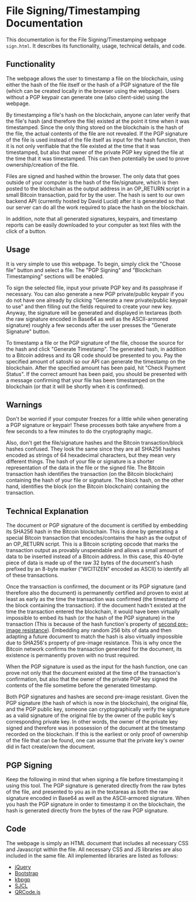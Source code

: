 # File Signing/Timestamping Documentation

This documentation is for the File Signing/Timestamping webpage `sign.html`. It describes its functionality, usage, technical details, and code.

## Functionality

The webpage allows the user to timestamp a file on the blockchain, using either the hash of the file itself or the hash of a PGP signature of the file (which can be created locally in the browser using the webpage). Users without a PGP keypair can generate one (also client-side) using the webpage.

By timestamping a file's hash on the blockchain, anyone can later verify that the file's hash (and therefore the file) existed at the point it time when it was timestamped. Since the only thing stored on the blockchain is the hash of the file, the actual contents of the file are not revealed. If the PGP signature of the file is used instead of the file itself as input for the hash function, then it is not only verifiable that the file existed at the time that it was timestamped, but also that owner of the private PGP key signed the file at the time that it was timestamped. This can then potentially be used to prove ownership/creation of the file.

Files are signed and hashed within the browser. The only data that goes outside of your computer is the hash of the file/signature, which is then posted to the blockchain as the output address in an OP_RETURN script in a small Bitcoin transaction, paid for by the user. The hash is sent to our own backend API (currently hosted by David Lucid) after it is generated so that our server can do all the work required to place the hash on the blockchain.

In addition, note that all generated signatures, keypairs, and timestamp reports can be easily downloaded to your computer as text files with the click of a button.

## Usage

It is very simple to use this webpage. To begin, simply click the "Choose file" button and select a file. The "PGP Signing" and "Blockchain Timestamping" sections will be enabled.

To sign the selected file, input your private PGP key and its passphrase if necessary. You can also generate a new PGP private/public keypair if you do not have one already by clicking "Generate a new private/public keypair to use" and then filling out the fields required to create your new key. Anyway, the signature will be generated and displayed in textareas (both the raw signature encoded in Base64 as well as the ASCII-armored signature) roughly a few seconds after the user presses the "Generate Signature" button.

To timestamp a file or the PGP signature of the file, choose the source for the hash and click "Generate Timestamp". The generated hash, in addition to a Bitcoin address and its QR code should be presented to you. Pay the specified amount of satoshi so our API can generate the timestamp on the blockchain. After the specified amount has been paid, hit "Check Payment Status". If the correct amount has been paid, you should be presented with a message confirming that your file has been timestamped on the blockchain (or that it will be shortly when it is confirmed).

## Warnings

Don't be worried if your computer freezes for a little while when generating a PGP signature or keypair! These processes both take anywhere from a few seconds to a few minutes to do the cryptography magic.

Also, don't get the file/signature hashes and the Bitcoin transaction/block hashes confused. They look the same since they are all SHA256 hashes encoded as strings of 64 hexadecimal characters, but they mean very different things. The hash of your file or signature is a shorter representation of the data in the file or the signed file. The Bitcoin transaction hash identifies the transaction (on the Bitcoin blockchain) containing the hash of your file or signature. The block hash, on the other hand, identifies the block (on the Bitcoin blockchain) containing the transaction.

## Technical Explanation

The document or PGP signature of the document is certified by embedding its SHA256 hash in the Bitcoin blockchain. This is done by generating a special Bitcoin transaction that encodes/contains the hash as the output of an OP_RETURN script. This is a Bitcoin scripting opcode that marks the transaction output as provably unspendable and allows a small amount of data to be inserted instead of a Bitcoin address. In this case, this 40-byte piece of data is made up of the raw 32 bytes of the document's hash prefixed by an 8-byte marker ("WCITIZEN" encoded as ASCII) to identify all of these transactions.

Once the transaction is confirmed, the document or its PGP signature (and therefore also the document) is permanently certified and proven to exist at least as early as the time the transaction was confirmed (the timestamp of the block containing the transaction). If the document hadn't existed at the time the transaction entered the blockchain, it would have been virtually impossible to embed its hash (or the hash of the PGP signature) in the transaction (This is because of the hash function's property of [second pre-image resistance](https://en.wikipedia.org/wiki/Cryptographic_hash_function#Properties)). Embedding any random 256 bits of data and then adapting a future document to match the hash is also virtually impossible due to SHA256's property of pre-image resistance. This is why once the Bitcoin network confirms the transaction generated for the document, its existence is permanently proven with no trust required.

When the PGP signature is used as the input for the hash function, one can prove not only that the document existed at the time of the transaction's confirmation, but also that the owner of the private PGP key signed the contents of the file sometime before the generated timestamp.

Both PGP signatures and hashes are second pre-image resistant. Given the PGP signature (the hash of which is now in the blockchain), the original file, and the PGP public key, someone can cryptographically verify the signature as a valid signature of the original file by the owner of the public key's corresponding private key. In other words, the owner of the private key signed and therefore was in possession of the document at the timestamp recorded on the blockchain. If this is the earliest or only proof of ownership of the file that can be found, one can assume that the private key's owner did in fact create/own the document.

## PGP Signing

Keep the following in mind that when signing a file before timestamping it using this tool. The PGP signature is generated directly from the raw bytes of the file, and presented to you as in the textareas as both the raw signature encoded in Base64 as well as the ASCII-armored signature. When you hash the PGP signature in order to timestamp it on the blockchain, the hash is generated directly from the bytes of the raw PGP signature.

## Code

The webpage is simply an HTML document that includes all necessary CSS and Javascript within the file. All necessary CSS and JS libraries are also included in the same file. All implemented libraries are listed as follows:

- [jQuery](https://jquery.com)
- [Bootstrap](http://getbootstrap.com)
- [kbpgp](https://keybase.io/kbpgp)
- [SJCL](https://github.com/bitwiseshiftleft/sjcl)
- [QRCode.js](https://github.com/davidshimjs/qrcodejs)